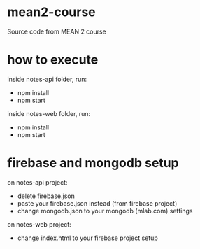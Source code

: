 # mean2-course
Source code from MEAN 2 course

# how to execute
inside notes-api folder, run:
- npm install
- npm start

inside notes-web folder, run:
- npm install
- npm start

# firebase and mongodb setup
on notes-api project:
- delete firebase.json
- paste your firebase.json instead (from firebase project)
- change mongodb.json to your mongodb (mlab.com) settings

on notes-web project:
- change index.html to your firebase project setup
